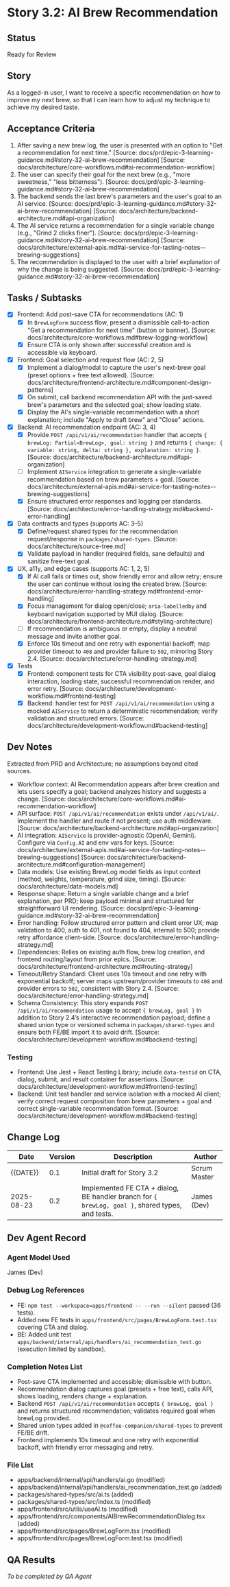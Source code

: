 # Story 3.2: AI Brew Recommendation

## Status
Ready for Review

## Story
As a logged-in user, I want to receive a specific recommendation on how to improve my next brew, so that I can learn how to adjust my technique to achieve my desired taste.

## Acceptance Criteria
1. After saving a new brew log, the user is presented with an option to "Get a recommendation for next time." [Source: docs/prd/epic-3-learning-guidance.md#story-32-ai-brew-recommendation] [Source: docs/architecture/core-workflows.md#ai-recommendation-workflow]
2. The user can specify their goal for the next brew (e.g., "more sweetness," "less bitterness"). [Source: docs/prd/epic-3-learning-guidance.md#story-32-ai-brew-recommendation]
3. The backend sends the last brew's parameters and the user's goal to an AI service. [Source: docs/prd/epic-3-learning-guidance.md#story-32-ai-brew-recommendation] [Source: docs/architecture/backend-architecture.md#api-organization]
4. The AI service returns a recommendation for a single variable change (e.g., "Grind 2 clicks finer"). [Source: docs/prd/epic-3-learning-guidance.md#story-32-ai-brew-recommendation] [Source: docs/architecture/external-apis.md#ai-service-for-tasting-notes--brewing-suggestions]
5. The recommendation is displayed to the user with a brief explanation of why the change is being suggested. [Source: docs/prd/epic-3-learning-guidance.md#story-32-ai-brew-recommendation]

## Tasks / Subtasks
- [x] Frontend: Add post-save CTA for recommendations (AC: 1)
  - [x] In `BrewLogForm` success flow, present a dismissible call-to-action "Get a recommendation for next time" (button or banner). [Source: docs/architecture/core-workflows.md#brew-logging-workflow]
  - [x] Ensure CTA is only shown after successful creation and is accessible via keyboard.
- [x] Frontend: Goal selection and request flow (AC: 2, 5)
  - [x] Implement a dialog/modal to capture the user's next-brew goal (preset options + free text allowed). [Source: docs/architecture/frontend-architecture.md#component-design-patterns]
  - [x] On submit, call backend recommendation API with the just-saved brew's parameters and the selected goal; show loading state.
  - [x] Display the AI's single-variable recommendation with a short explanation; include "Apply to draft brew" and "Close" actions.
- [x] Backend: AI recommendation endpoint (AC: 3, 4)
  - [x] Provide `POST /api/v1/ai/recommendation` handler that accepts `{ brewLog: Partial<BrewLog>, goal: string }` and returns `{ change: { variable: string, delta: string }, explanation: string }`. [Source: docs/architecture/backend-architecture.md#api-organization]
  - [ ] Implement `AIService` integration to generate a single-variable recommendation based on brew parameters + goal. [Source: docs/architecture/external-apis.md#ai-service-for-tasting-notes--brewing-suggestions]
  - [x] Ensure structured error responses and logging per standards. [Source: docs/architecture/error-handling-strategy.md#backend-error-handling]
- [x] Data contracts and types (supports AC: 3–5)
  - [x] Define/request shared types for the recommendation request/response in `packages/shared-types`. [Source: docs/architecture/source-tree.md]
  - [x] Validate payload in handler (required fields, sane defaults) and sanitize free-text goal.
- [x] UX, a11y, and edge cases (supports AC: 1, 2, 5)
  - [x] If AI call fails or times out, show friendly error and allow retry; ensure the user can continue without losing the created brew. [Source: docs/architecture/error-handling-strategy.md#frontend-error-handling]
  - [x] Focus management for dialog open/close; `aria-labelledby` and keyboard navigation supported by MUI dialog. [Source: docs/architecture/frontend-architecture.md#styling-architecture]
  - [ ] If recommendation is ambiguous or empty, display a neutral message and invite another goal.
  - [x] Enforce 10s timeout and one retry with exponential backoff; map provider timeout to `408` and provider failure to `502`, mirroring Story 2.4. [Source: docs/architecture/error-handling-strategy.md]
- [x] Tests
  - [x] Frontend: component tests for CTA visibility post-save, goal dialog interaction, loading state, successful recommendation render, and error retry. [Source: docs/architecture/development-workflow.md#frontend-testing]
  - [x] Backend: handler test for `POST /api/v1/ai/recommendation` using a mocked `AIService` to return a deterministic recommendation; verify validation and structured errors. [Source: docs/architecture/development-workflow.md#backend-testing]

## Dev Notes
Extracted from PRD and Architecture; no assumptions beyond cited sources.

- Workflow context: AI Recommendation appears after brew creation and lets users specify a goal; backend analyzes history and suggests a change. [Source: docs/architecture/core-workflows.md#ai-recommendation-workflow]
- API surface: `POST /api/v1/ai/recommendation` exists under `/api/v1/ai/`. Implement the handler and route if not present; use auth middleware. [Source: docs/architecture/backend-architecture.md#api-organization]
- AI integration: `AIService` is provider-agnostic (OpenAI, Gemini). Configure via `Config.AI` and env vars for keys. [Source: docs/architecture/external-apis.md#ai-service-for-tasting-notes--brewing-suggestions] [Source: docs/architecture/backend-architecture.md#configuration-management]
- Data models: Use existing BrewLog model fields as input context (method, weights, temperature, grind size, timing). [Source: docs/architecture/data-models.md]
- Response shape: Return a single variable change and a brief explanation, per PRD; keep payload minimal and structured for straightforward UI rendering. [Source: docs/prd/epic-3-learning-guidance.md#story-32-ai-brew-recommendation]
- Error handling: Follow structured error pattern and client error UX; map validation to 400, auth to 401, not found to 404, internal to 500; provide retry affordance client-side. [Source: docs/architecture/error-handling-strategy.md]
- Dependencies: Relies on existing auth flow, brew log creation, and frontend routing/layout from prior epics. [Source: docs/architecture/frontend-architecture.md#routing-strategy]
 - Timeout/Retry Standard: Client uses 10s timeout and one retry with exponential backoff; server maps upstream/provider timeouts to `408` and provider errors to `502`, consistent with Story 2.4. [Source: docs/architecture/error-handling-strategy.md]
 - Schema Consistency: This story expands `POST /api/v1/ai/recommendation` usage to accept `{ brewLog, goal }` in addition to Story 2.4’s interactive recommendation payload; define a shared union type or versioned schema in `packages/shared-types` and ensure both FE/BE import it to avoid drift. [Source: docs/architecture/development-workflow.md#backend-testing]

### Testing
- Frontend: Use Jest + React Testing Library; include `data-testid` on CTA, dialog, submit, and result container for assertions. [Source: docs/architecture/development-workflow.md#frontend-testing]
- Backend: Unit test handler and service isolation with a mocked AI client; verify correct request composition from brew parameters + goal and correct single-variable recommendation format. [Source: docs/architecture/development-workflow.md#backend-testing]

## Change Log
| Date | Version | Description | Author |
| ---- | ------- | ----------- | ------ |
| {{DATE}} | 0.1 | Initial draft for Story 3.2 | Scrum Master |
| 2025-08-23 | 0.2 | Implemented FE CTA + dialog, BE handler branch for `{ brewLog, goal }`, shared types, and tests. | James (Dev) |

## Dev Agent Record
### Agent Model Used
James (Dev)

### Debug Log References
- FE: `npm test --workspace=apps/frontend -- --run --silent` passed (36 tests).
- Added new FE tests in `apps/frontend/src/pages/BrewLogForm.test.tsx` covering CTA and dialog.
- BE: Added unit test `apps/backend/internal/api/handlers/ai_recommendation_test.go` (execution limited by sandbox).

### Completion Notes List
- Post-save CTA implemented and accessible; dismissible with button.
- Recommendation dialog captures goal (presets + free text), calls API, shows loading, renders change + explanation.
- Backend `POST /api/v1/ai/recommendation` accepts `{ brewLog, goal }` and returns structured recommendation; validates required goal when brewLog provided.
- Shared union types added in `@coffee-companion/shared-types` to prevent FE/BE drift.
- Frontend implements 10s timeout and one retry with exponential backoff, with friendly error messaging and retry.

### File List
- apps/backend/internal/api/handlers/ai.go (modified)
- apps/backend/internal/api/handlers/ai_recommendation_test.go (added)
- packages/shared-types/src/ai.ts (added)
- packages/shared-types/src/index.ts (modified)
- apps/frontend/src/utils/useAI.ts (modified)
- apps/frontend/src/components/AIBrewRecommendationDialog.tsx (added)
- apps/frontend/src/pages/BrewLogForm.tsx (modified)
- apps/frontend/src/pages/BrewLogForm.test.tsx (modified)

## QA Results
_To be completed by QA Agent_
